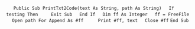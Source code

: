 &nbsp;&nbsp;&nbsp;&nbsp;
`Public Sub PrintTxt2Code(text As String, path As String)`
&nbsp;&nbsp;&nbsp;&nbsp;`If testing Then`
&nbsp;&nbsp;&nbsp;&nbsp;&nbsp;&nbsp;&nbsp;&nbsp;`Exit Sub`
&nbsp;&nbsp;&nbsp;&nbsp;`End If`
&nbsp;&nbsp;&nbsp;&nbsp;`Dim ff As Integer`
&nbsp;&nbsp;&nbsp;&nbsp;`ff = FreeFile`
&nbsp;&nbsp;&nbsp;&nbsp;`Open path For Append As #ff`
&nbsp;&nbsp;&nbsp;&nbsp;
&nbsp;&nbsp;&nbsp;&nbsp;`Print #ff, text`
&nbsp;&nbsp;&nbsp;&nbsp;`Close #ff`
`End Sub`

